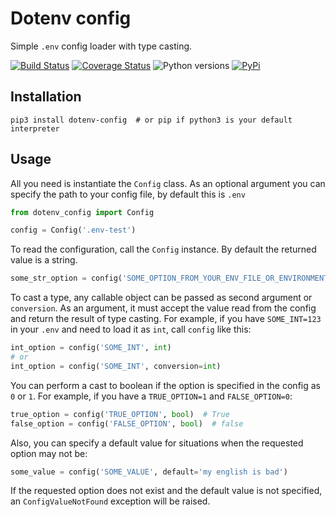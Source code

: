 Dotenv config
===
Simple `.env` config loader with type casting.

[![Build Status](https://travis-ci.org/sivakov512/dotenv-config.svg?branch=master)](https://travis-ci.org/sivakov512/dotenv-config)
[![Coverage Status](https://coveralls.io/repos/github/sivakov512/dotenv-config/badge.svg?branch=master)](https://coveralls.io/github/sivakov512/dotenv-config?branch=master)
![Python versions](https://img.shields.io/badge/python-3.6-blue.svg)
[![PyPi](https://img.shields.io/badge/PyPi-0.1.2-yellow.svg)](https://pypi.python.org/pypi/dotenv-config)

Installation
---

``` shell
pip3 install dotenv-config  # or pip if python3 is your default interpreter
```

Usage
---
All you need is instantiate the `Config` class. As an optional argument you can specify the path to your config file, by default this is `.env`

``` python
from dotenv_config import Config

config = Config('.env-test')
```

To read the configuration, call the `Config` instance. By default the returned value is a string.

``` python
some_str_option = config('SOME_OPTION_FROM_YOUR_ENV_FILE_OR_ENVIRONMENT')  # str
```

To cast a type, any callable object can be passed as second argument or `conversion`.
As an argument, it must accept the value read from the config and return the result of type casting.
For example, if you have `SOME_INT=123` in your `.env` and need to load it as `int`, call `config` like this:

``` python
int_option = config('SOME_INT', int)
# or
int_option = config('SOME_INT', conversion=int)
```

You can perform a cast to boolean if the option is specified in the config as `0` or `1`.
For example, if you have a `TRUE_OPTION=1` and `FALSE_OPTION=0`:

``` python
true_option = config('TRUE_OPTION', bool)  # True
false_option = config('FALSE_OPTION', bool)  # false
```

Also, you can specify a default value for situations when the requested option may not be:

``` python
some_value = config('SOME_VALUE', default='my english is bad')
```

If the requested option does not exist and the default value is not specified, an `ConfigValueNotFound` exception will be raised.


